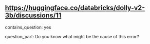 ## https://huggingface.co/databricks/dolly-v2-3b/discussions/11

contains_question: yes

question_part: Do you know what might be the cause of this error?